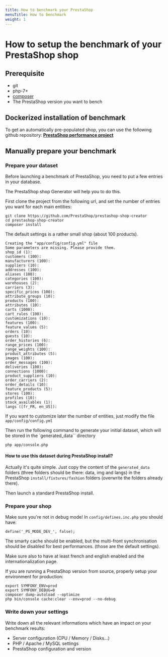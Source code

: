 ```yaml
---
title: How to benchmark your PrestaShop
menuTitle: How to benchmark
weight: 1
---
```


How to setup the benchmark of your PrestaShop shop
==================

## Prerequisite

- git
- php-7+
- <a href="https://getcomposer.org/download/composer">composer</a>
- The PrestaShop version you want to bench

## Dockerized installation of benchmark

To get an automatically pre-populated shop, you can use the following github repository:
**[PrestaShop performance project](https://github.com/PrestaShop/performance-project)**

## Manually prepare your benchmark

### Prepare your dataset

Before launching a benchmark of PrestaShop, you need to put a few entries in your database.

The PrestaShop shop Generator will help you to do this.

First clone the project from the following url, and set the number of entries you want for each main entities:

```text
git clone https://github.com/PrestaShop/prestashop-shop-creator
cd prestashop-shop-creator
composer install
```



The default settings is a rather small shop (about 100 products).

```text
Creating the "app/config/config.yml" file
Some parameters are missing. Please provide them.
shop_id (1): 
customers (100): 
manufacturers (100): 
suppliers (10): 
addresses (100): 
aliases (100): 
categories (100): 
warehouses (2): 
carriers (3): 
specific_prices (100): 
attribute_groups (10): 
products (100): 
attributes (10): 
carts (1000): 
cart_rules (100): 
customizations (10): 
features (100): 
feature_values (5): 
orders (10): 
guests (10): 
order_histories (6): 
range_prices (100): 
range_weights (100): 
product_attributes (5): 
images (100): 
order_messages (100): 
deliveries (100): 
connections (1000): 
product_suppliers (10): 
order_carriers (2): 
order_details (10): 
feature_products (5): 
stores (100): 
profiles (10): 
stock_availables (1): 
langs ([fr_FR, en_US]): 
```

If you want to customize later the number of entities, just modify the file `app/config/config.yml`

Then run the following command to generate your initial dataset, which will be stored in the `generated_data``
directory

```
php app/console.php
```

#### How to use this dataset during PrestaShop install?

Actually it's quite simple. Just copy the content of the `generated_data` folders (three folders should be 
there: data, img and langs) in the PrestaShop `install/fixtures/fashion` folders (overwrite the folders already 
there).

Then launch a standard PrestaShop install.

### Prepare your shop

Make sure you're not in debug mode! In `config/defines.inc.php` you should have:

```text
define('_PS_MODE_DEV_', false);
```

The smarty cache should be enabled, but the multi-front synchronisation should be disabled for best performances.
(those are the default settings).

Make sure also to have at least french and english enabled and the internationalization page.

If you are running a PrestaShop version from source, properly setup your environment for production:

```text
export SYMFONY_ENV=prod
export SYMFONY_DEBUG=0
composer dump-autoload --optimize
php bin/console cache:clear --env=prod --no-debug
```

### Write down your settings

Write down all the relevant informations which have an impact on your benchmark results:

- Server configuration (CPU / Memory / Disks...)
- PHP / Apache / MySQL settings
- PrestaShop configuration and version
